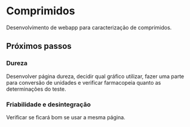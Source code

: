 # Comprimidos

Desenvolvimento de webapp para caracterização de comprimidos.

## Próximos passos

### Dureza

Desenvolver página dureza, decidir qual gráfico utilizar, fazer uma parte para 
conversão de unidades e verificar farmacopeia quanto as determinações do teste.

### Friabilidade e desintegração

Verificar se ficará bom se usar a mesma página.